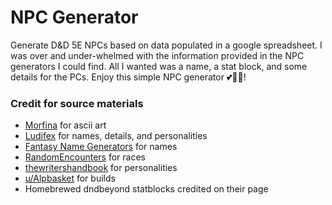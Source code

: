# NPC Generator

Generate D&D 5E NPCs based on data populated in a google spreadsheet.
I was over and under-whelmed with the information provided in the NPC generators I could find. All I wanted was a name, a stat block, and some details for the PCs. 
Enjoy this simple NPC generator 💕🧙‍♀️!

### Credit for source materials
- [Morfina](https://www.asciiart.eu/people/occupations/wizards) for ascii art
- [Ludifex](https://chartopia.d12dev.com/chart/2369/) for names, details, and personalities
- [Fantasy Name Generators](https://www.fantasynamegenerators.com/) for names
- [RandomEncounters](https://randomencounters.tumblr.com/post/631073167702687744/okay-fine-a-d100-table-of-races) for races
- [thewritershandbook](https://www.writerswrite.co.za/123-ideas-for-character-flaws/) for personalities
- [u/Alpbasket](https://www.reddit.com/r/d100/comments/l8inmf/lets_build_d100_body_types/) for builds
- Homebrewed dndbeyond statblocks credited on their page